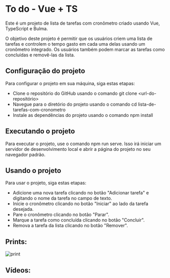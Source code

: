 # To do  - Vue + TS
Este é um projeto de lista de tarefas com cronômetro criado usando Vue, TypeScript e Bulma.

O objetivo deste projeto é permitir que os usuários criem uma lista de tarefas e controlem o tempo gasto em cada uma delas usando um cronômetro integrado. Os usuários também podem marcar as tarefas como concluídas e removê-las da lista.

## Configuração do projeto
Para configurar o projeto em sua máquina, siga estas etapas:

  - Clone o repositório do GitHub usando o comando git clone <url-do-repositório>
  - Navegue para o diretório do projeto usando o comando cd lista-de-tarefas-com-cronometro
  - Instale as dependências do projeto usando o comando npm install
  
## Executando o projeto
Para executar o projeto, use o comando npm run serve. Isso irá iniciar um servidor de desenvolvimento local e abrir a página do projeto no seu navegador padrão.

## Usando o projeto

Para usar o projeto, siga estas etapas:

  - Adicione uma nova tarefa clicando no botão "Adicionar tarefa" e digitando o nome da tarefa no campo de texto.
  - Inicie o cronômetro clicando no botão "Iniciar" ao lado da tarefa desejada.
  - Pare o cronômetro clicando no botão "Parar".
  - Marque a tarefa como concluída clicando no botão "Concluir".
  - Remova a tarefa da lista clicando no botão "Remover".

## Prints:
![print](https://user-images.githubusercontent.com/115817581/227233813-5f49b1e0-5c94-447f-8e52-f791d8fe55af.png)

## Vídeos: 
